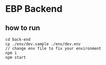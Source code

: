 # EBP Backend

## how to run
```
cd back-end
cp ./env/dev.sample ./env/dev.env
// change env file to fix your environment
npm i
npm start
```